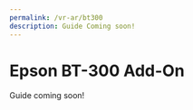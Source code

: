 ```yaml
---
permalink: /vr-ar/bt300
description: Guide Coming soon!
---
```


# Epson BT-300 Add-On
Guide coming soon!

<v-img :src="require('../media/vr-ar/imgs/epsonbt300.png')"></v-img>